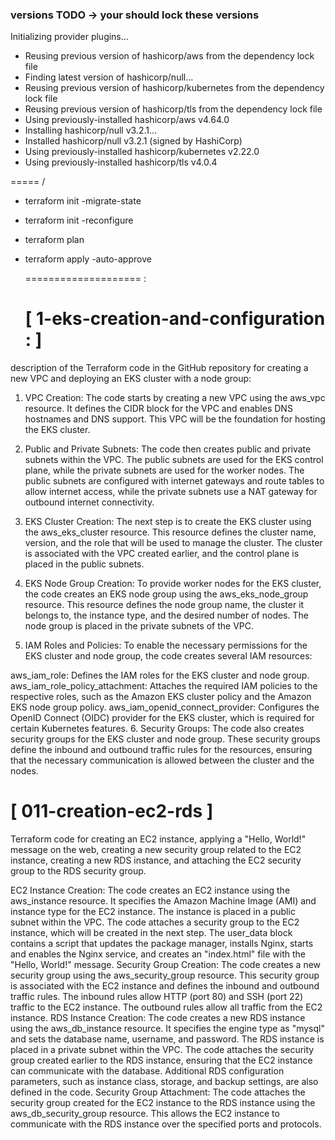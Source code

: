 
### versions TODO -> your should lock these versions
Initializing provider plugins...
- Reusing previous version of hashicorp/aws from the dependency lock file
- Finding latest version of hashicorp/null...
- Reusing previous version of hashicorp/kubernetes from the dependency lock file
- Reusing previous version of hashicorp/tls from the dependency lock file
- Using previously-installed hashicorp/aws v4.64.0
- Installing hashicorp/null v3.2.1...
- Installed hashicorp/null v3.2.1 (signed by HashiCorp)
- Using previously-installed hashicorp/kubernetes v2.22.0
- Using previously-installed hashicorp/tls v4.0.4

===== /
- terraform init -migrate-state 
- terraform init -reconfigure
- terraform plan
- terraform apply -auto-approve

  ==================== :
  # [ 1-eks-creation-and-configuration : ]
  
 description of the Terraform code in the GitHub repository for creating a new VPC and deploying an EKS cluster with a node group:

1. VPC Creation:
The code starts by creating a new VPC using the aws_vpc resource. It defines the CIDR block for the VPC and enables DNS hostnames and DNS support. This VPC will be the foundation for hosting the EKS cluster.

2. Public and Private Subnets:
The code then creates public and private subnets within the VPC. The public subnets are used for the EKS control plane, while the private subnets are used for the worker nodes. The public subnets are configured with internet gateways and route tables to allow internet access, while the private subnets use a NAT gateway for outbound internet connectivity.

3. EKS Cluster Creation:
The next step is to create the EKS cluster using the aws_eks_cluster resource. This resource defines the cluster name, version, and the role that will be used to manage the cluster. The cluster is associated with the VPC created earlier, and the control plane is placed in the public subnets.

4. EKS Node Group Creation:
To provide worker nodes for the EKS cluster, the code creates an EKS node group using the aws_eks_node_group resource. This resource defines the node group name, the cluster it belongs to, the instance type, and the desired number of nodes. The node group is placed in the private subnets of the VPC.

5. IAM Roles and Policies:
To enable the necessary permissions for the EKS cluster and node group, the code creates several IAM resources:

aws_iam_role: Defines the IAM roles for the EKS cluster and node group.
aws_iam_role_policy_attachment: Attaches the required IAM policies to the respective roles, such as the Amazon EKS cluster policy and the Amazon EKS node group policy.
aws_iam_openid_connect_provider: Configures the OpenID Connect (OIDC) provider for the EKS cluster, which is required for certain Kubernetes features.
6. Security Groups:
The code also creates security groups for the EKS cluster and node group. These security groups define the inbound and outbound traffic rules for the resources, ensuring that the necessary communication is allowed between the cluster and the nodes.


# [  011-creation-ec2-rds  ]

Terraform code for creating an EC2 instance, applying a "Hello, World!" message on the web, creating a new security group related to the EC2 instance, creating a new RDS instance, and attaching the EC2 security group to the RDS security group.

EC2 Instance Creation:
The code creates an EC2 instance using the aws_instance resource.
It specifies the Amazon Machine Image (AMI) and instance type for the EC2 instance.
The instance is placed in a public subnet within the VPC.
The code attaches a security group to the EC2 instance, which will be created in the next step.
The user_data block contains a script that updates the package manager, installs Nginx, starts and enables the Nginx service, and creates an "index.html" file with the "Hello, World!" message.
Security Group Creation:
The code creates a new security group using the aws_security_group resource.
This security group is associated with the EC2 instance and defines the inbound and outbound traffic rules.
The inbound rules allow HTTP (port 80) and SSH (port 22) traffic to the EC2 instance.
The outbound rules allow all traffic from the EC2 instance.
RDS Instance Creation:
The code creates a new RDS instance using the aws_db_instance resource.
It specifies the engine type as "mysql" and sets the database name, username, and password.
The RDS instance is placed in a private subnet within the VPC.
The code attaches the security group created earlier to the RDS instance, ensuring that the EC2 instance can communicate with the database.
Additional RDS configuration parameters, such as instance class, storage, and backup settings, are also defined in the code.
Security Group Attachment:
The code attaches the security group created for the EC2 instance to the RDS instance using the aws_db_security_group resource.
This allows the EC2 instance to communicate with the RDS instance over the specified ports and protocols.
